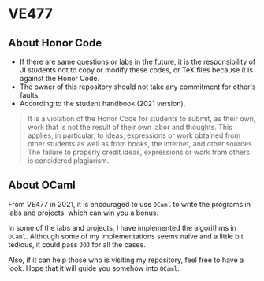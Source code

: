 # VE477

## About Honor Code

- If there are same questions or labs in the future, it is the responsibility of JI students not to copy or modify these codes, or TeX files because it is against the Honor Code.
- The owner of this repository should not take any commitment for other's faults.
- According to the student handbook (2021 version),

> It is a violation of the Honor Code for students to submit, as their own, work that is not the result of their own labor and thoughts. This applies, in particular, to ideas, expressions or work obtained from other students as well as from books, the internet, and other sources. The failure to properly credit ideas, expressions or work from others is considered plagiarism.



## About OCaml

From VE477 in 2021, it is encouraged to use `OCaml` to write the programs in labs and projects, which can win you a bonus. 

In some of the labs and projects, I have implemented the algorithms in `OCaml`. Although some of my implementations seems naïve and a little bit tedious, it could pass `JOJ` for all the cases. 

Also, if it can help those who is visiting my repository, feel free to have a look. Hope that it will guide you somehow into `OCaml`.
